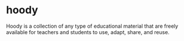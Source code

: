 # hoody
Hoody is a collection of any type of educational material that are freely available for teachers and students to use, adapt, share, and reuse.
